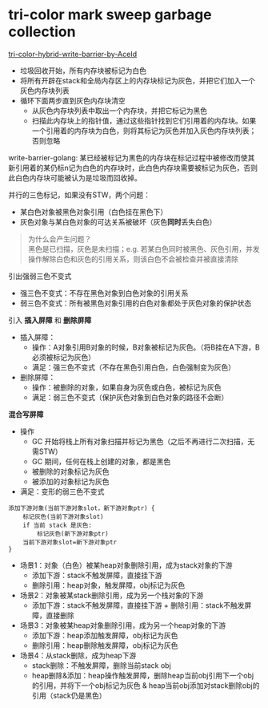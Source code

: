 # tri-color mark sweep garbage collection

[tri-color-hybrid-write-barrier-by-AceId](https://zhuanlan.zhihu.com/p/334999060)

+ 垃圾回收开始，所有内存块被标记为白色
+ 将所有开辟在stack和全局内存区上的内存块标记为灰色，并把它们加入一个灰色内存块列表
+ 循环下面两步直到灰色内存块清空
  + 从灰色内存块列表中取出一个内存块，并把它标记为黑色
  + 扫描此内存块上的指针值，通过这些指针找到它们引用着的内存块。如果一个引用着的内存块为白色，则将其标记为灰色并加入灰色内存块列表；否则忽略

write-barrier-golang: 某已经被标记为黑色的内存块在标记过程中被修改而使其新引用着的某仍标n记为白色的内存块时，此白色内存块需要被标记为灰色，否则此白色内存块可能被认为是垃圾而回收掉。

并行的三色标记，如果没有STW，两个问题：
+ 某白色对象被黑色对象引用（白色挂在黑色下）
+ 灰色对象与某白色对象的可达关系被破坏（灰色**同时**丢失白色）

> 为什么会产生问题？<br/>
> 黑色是已扫描，灰色是未扫描；e.g. 若某白色同时被黑色、灰色引用，并发操作解除白色和灰色的引用关系，则该白色不会被检查并被直接清除

引出强弱三色不变式
+ 强三色不变式：不存在黑色对象到白色对象的引用关系
+ 弱三色不变式：所有被黑色对象引用的白色对象都处于灰色对象的保护状态

引入 **插入屏障** 和 **删除屏障**
+ 插入屏障：
  + 操作：A对象引用B对象的时候，B对象被标记为灰色。（将B挂在A下游，B必须被标记为灰色）
  + 满足：强三色不变式（不存在黑色引用白色，白色强制变为灰色）
+ 删除屏障：
  + 操作：被删除的对象，如果自身为灰色或白色，被标记为灰色
  + 满足：弱三色不变式（保护灰色对象到白色对象的路径不会断）

**混合写屏障**
  + 操作
    + GC 开始将栈上所有对象扫描并标记为黑色（之后不再进行二次扫描，无需STW）
    + GC 期间，任何在栈上创建的对象，都是黑色
    + 被删除的对象标记为灰色
    + 被添加的对象标记为灰色
  + 满足：变形的弱三色不变式

```plain-text
添加下游对象(当前下游对象slot，新下游对象ptr) {
    标记灰色(当前下游对象slot)
    if 当前 stack 是灰色:
        标记灰色(新下游对象ptr)
    当前下游对象slot=新下游对象ptr
}
```
+ 场景1：对象（白色）被某heap对象删除引用，成为stack对象的下游
  + 添加下游：stack不触发屏障，直接挂下游
  + 删除引用：heap对象，触发屏障，obj标记为灰色
+ 场景2：对象被某stack删除引用，成为另一个栈对象的下游
  + 添加下游：stack不触发屏障，直接挂下游 + 删除引用：stack不触发屏障，直接删除
+ 场景3：对象被某heap对象删除引用，成为另一个heap对象的下游
  + 添加下游：heap添加触发屏障，obj标记为灰色
  + 删除引用：heap删除触发屏障，obj标记为灰色
+ 场景4：从stack删除，成为heap下游
  + stack删除：不触发屏障，删除当前stack obj
  + heap删除&添加：heap操作触发屏障，删除heap当前obj引用下一个obj的引用，并将下一个obj标记为灰色 & heap当前obj添加对stack删除obj的引用（stack仍是黑色）
